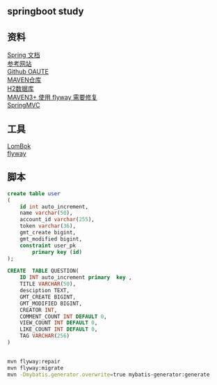 ## springboot study

## 资料
[Spring 文档](https://spring.io/guides)      
[参考网站](https://elasticsearch.cn/)   
[Github OAUTE](https://developer.github.com/apps/building-oauth-apps/)   
[MAVEN仓库](https://mvnrepository.com)    
[H2数据库](http://www.h2database.com/)     
[MAVEN3+ 使用 flyway 需要修复](https://flywaydb.org/documentation/maven/repair.html)   
[SpringMVC](https://docs.spring.io/spring/docs/5.0.3.RELEASE/spring-framework-reference/web.html#mvc-handlermapping-interceptor)   

## 工具
[LomBok](https://projectlombok.org/setup/maven)   
[flyway](https://flywaydb.org/getstarted/firststeps/maven)   

## 脚本
```sql
create table user
(
	id int auto_increment,
	name varchar(50),
	account_id varchar(255),
	token varchar(36),
	gmt_create bigint,
	gmt_modified bigint,
	constraint user_pk
		primary key (id)
);

CREATE  TABLE QUESTION(
    ID INT auto_increment primary  key ,
    TITLE VARCHAR(50),
    desciption TEXT,
    GMT_CREATE BIGINT,
    GMT_MODIFIED BIGINT,
    CREATOR INT,
    COMMENT_COUNT INT DEFAULT 0,
    VIEW_COUNT INT DEFAULT 0,
    LIKE_COUNT INT DEFAULT 0,
    TAG VARCHAR(256)
)
```
## 
```bash
mvn flyway:repair 
mvn flyway:migrate
mvn -Dmybatis.generator.overwrite=true mybatis-generator:generate
```